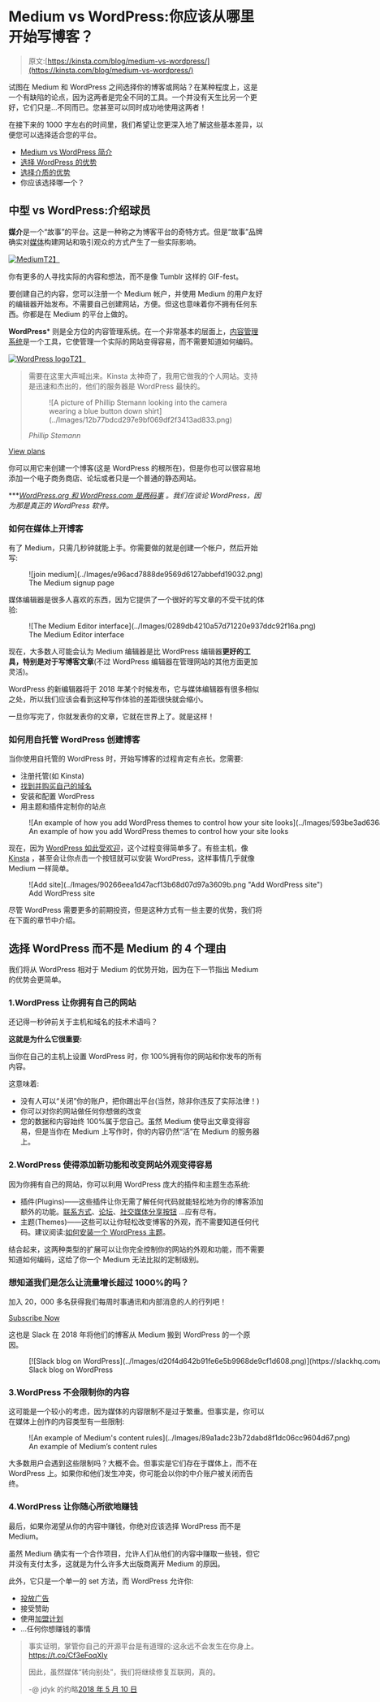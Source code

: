 # Medium vs WordPress:你应该从哪里开始写博客？

> 原文:[https://kinsta.com/blog/medium-vs-wordpress/](https://kinsta.com/blog/medium-vs-wordpress/)

试图在 Medium 和 WordPress 之间选择你的博客或网站？在某种程度上，这是一个有缺陷的论点，因为这两者是完全不同的工具。一个并没有天生比另一个更好，它们只是…不同而已。您甚至可以同时成功地使用这两者！

在接下来的 1000 字左右的时间里，我们希望让您更深入地了解这些基本差异，以便您可以选择适合您的平台。

*   [Medium vs WordPress 简介](#intro)
*   [选择 WordPress 的优势](#wordpress)
*   [选择介质的优势](#medium)
*   你应该选择哪一个？

## 中型 vs WordPress:介绍球员

**媒介**是一个“故事”的平台。这是一种称之为博客平台的奇特方式。但是“故事”品牌确实对[媒体](https://medium.com/)构建网站和吸引观众的方式产生了一些实际影响。

[![Medium](../Images/29cbd1adc67489e85290d62122b93e15.png)T2】](https://medium.com/)

你有更多的人寻找实际的内容和想法，而不是像 Tumblr 这样的 GIF-fest。

要创建自己的内容，您可以注册一个 Medium 帐户，并使用 Medium 的用户友好的编辑器开始发布。不需要自己创建网站，方便。但这也意味着你不拥有任何东西。你都是在 Medium 的平台上做的。

**WordPress*** 则是全方位的内容管理系统。在一个非常基本的层面上，[内容管理系统](https://kinsta.com/knowledgebase/content-management-system/)是一个工具，它使管理一个实际的网站变得容易，而不需要知道如何编码。

[![WordPress logo](../Images/8324d603bf165273717d36f17d71fb00.png)T2】](https://wordpress.org/)

<link rel="stylesheet" href="https://kinsta.com/wp-content/themes/kinsta/dist/components/ctas/cta-mini.css?ver=2e932b8aba3918bfb818">

<aside class="sidebar-cta">

> 需要在这里大声喊出来。Kinsta 太神奇了，我用它做我的个人网站。支持是迅速和杰出的，他们的服务器是 WordPress 最快的。
> 
> <footer class="wp-block-kinsta-client-quote__footer">
> 
> <figure class="wp-block-kinsta-client-quote__avatar">![A picture of Phillip Stemann looking into the camera wearing a blue button down shirt](../Images/12b77bdcd297e9bf069df2f3413ad833.png)</figure>
> 
> <cite class="wp-block-kinsta-client-quote__cite">Phillip Stemann</cite></footer>

[View plans](https://kinsta.com/plans/)</aside>

你可以用它来创建一个博客(这是 WordPress 的根所在)，但是你也可以很容易地添加一个电子商务商店、论坛或者只是一个普通的静态网站。

***[*WordPress.org 和 WordPress.com 是两码事*](https://kinsta.com/blog/wordpress-com-vs-wordpress-org/) *。我们在谈论 WordPress，因为那是真正的 WordPress 软件。*
<kinsta-advanced-cta language="en_US" type-int-post="20525" type-int-position="0"></kinsta-advanced-cta>

### 如何在媒体上开博客

有了 Medium，只需几秒钟就能上手。你需要做的就是创建一个帐户，然后开始写:

<figure id="attachment_20527" aria-describedby="caption-attachment-20527" style="width: 890px" class="wp-caption aligncenter">![join medium](../Images/e96acd7888de9569d6127abbefd19032.png)

<figcaption id="caption-attachment-20527" class="wp-caption-text">The Medium signup page</figcaption>

</figure>

媒体编辑器是很多人喜欢的东西，因为它提供了一个很好的写文章的不受干扰的体验:

<figure id="attachment_20528" aria-describedby="caption-attachment-20528" style="width: 1034px" class="wp-caption aligncenter">![The Medium Editor interface](../Images/0289db4210a57d71220e937ddc92f16a.png)

<figcaption id="caption-attachment-20528" class="wp-caption-text">The Medium Editor interface</figcaption>

</figure>

现在，大多数人可能会认为 Medium 编辑器是比 WordPress 编辑器**更好的工具，特别是对于写博客文章**(不过 WordPress 编辑器在管理网站的其他方面更加灵活)。

WordPress 的新编辑器将于 2018 年某个时候发布，它与媒体编辑器有很多相似之处，所以我们应该会看到这种写作体验的差距很快就会缩小。

一旦你写完了，你就发表你的文章，它就在世界上了。就是这样！

### 如何用自托管 WordPress 创建博客

当你使用自托管的 WordPress 时，开始写博客的过程肯定有点长。您需要:

*   注册托管(如 Kinsta)
*   [找到并购买自己的域名](https://kinsta.com/blog/how-much-does-a-domain-name-cost/)
*   安装和配置 WordPress
*   用主题和插件定制你的站点

<figure style="width: 950px" class="wp-caption aligncenter">![An example of how you add WordPress themes to control how your site looks](../Images/593be3ad636af74c047b981e9c4c0ad5.png)

<figcaption class="wp-caption-text">An example of how you add WordPress themes to control how your site looks</figcaption>

</figure>

现在，因为 [WordPress 如此受欢迎](https://kinsta.com/wordpress-market-share/)，这个过程变得简单多了。有些主机，像 [Kinsta](https://kinsta.com/) ，甚至会让你点击一个按钮就可以安装 WordPress，这样事情几乎就像 Medium 一样简单。

<figure style="width: 1915px" class="wp-caption alignnone">![Add site](../Images/90266eea1d47acf13b68d07d97a3609b.png "Add WordPress site")

<figcaption class="wp-caption-text">Add WordPress site</figcaption>

</figure>

尽管 WordPress 需要更多的前期投资，但是这种方式有一些主要的优势，我们将在下面的章节中介绍。
<kinsta-advanced-cta language="en_US" type-int-post="20525" type-int-position="1"></kinsta-advanced-cta>

## 选择 WordPress 而不是 Medium 的 4 个理由

我们将从 WordPress 相对于 Medium 的优势开始，因为在下一节指出 Medium 的优势会更简单。

### 1.WordPress 让你拥有自己的网站

还记得一秒钟前关于主机和域名的技术术语吗？

**这就是为什么它很重要:**

当你在自己的主机上设置 WordPress 时，你 100%拥有你的网站和你发布的所有内容。

这意味着:

*   没有人可以“关闭”你的账户，把你踢出平台(当然，除非你违反了实际法律！)
*   你可以对你的网站做任何你想做的改变
*   您的数据和内容始终 100%属于您自己。虽然 Medium 使导出文章变得容易，但是当你在 Medium 上写作时，你的内容仍然“活”在 Medium 的服务器上。

### 2.WordPress 使得添加新功能和改变网站外观变得容易

因为你拥有自己的网站，你可以利用 WordPress 庞大的插件和主题生态系统:

*   插件(Plugins)——这些插件让你无需了解任何代码就能轻松地为你的博客添加额外的功能。[联系方式](https://kinsta.com/blog/wordpress-contact-form-plugins/)、[论坛](https://kinsta.com/blog/wordpress-forum-plugins/)、[社交媒体分享按钮](https://kinsta.com/blog/wordpress-social-media-plugins/) …应有尽有。
*   主题(Themes)——这些可以让你轻松改变博客的外观，而不需要知道任何代码。建议阅读:[如何安装一个 WordPress 主题](https://kinsta.com/blog/how-to-install-a-wordpress-theme/)。

结合起来，这两种类型的扩展可以让你完全控制你的网站的外观和功能，而不需要知道如何编码，这给了你一个 Medium 无法比拟的定制级别。

 <dialog id="newsletter" class="dialog dialog has-dark-blue-background-color email-modal" aria-hidden="true">## 注册订阅时事通讯

<kinsta-form show-name="false" show-phone="false" show-website="false" show-company="false" show-disk-space="false" show-monthly-visits="false" show-number-of-websites="false" show-message="false" submit-button-text="Sign Up Now" submit-button-text-sending="Signing Up..." success-title="Thanks for subscribing!" success-message="Keep an eye out for our next newsletter." terms-template="newsletter" hubspot-source="subscribe_to_newsletter" submit-button-text-loading="Signing Up"></kinsta-form></dialog>

### 想知道我们是怎么让流量增长超过 1000%的吗？

加入 20，000 多名获得我们每周时事通讯和内部消息的人的行列吧！

[Subscribe Now](#newsletter)

这也是 Slack 在 2018 年将他们的博客从 Medium 搬到 WordPress 的一个原因。

<figure id="attachment_29737" aria-describedby="caption-attachment-29737" style="width: 1410px" class="wp-caption aligncenter">[![Slack blog on WordPress](../Images/d20f4d642b91fe6e5b9968de9cf1d608.png)](https://slackhq.com/)

<figcaption id="caption-attachment-29737" class="wp-caption-text">Slack blog on WordPress</figcaption>

</figure>

### 3.WordPress 不会限制你的内容

这可能是一个较小的考虑，因为媒体的内容限制不是过于繁重。但事实是，你可以在媒体上创作的内容类型有一些限制:

<figure id="attachment_20532" aria-describedby="caption-attachment-20532" style="width: 1000px" class="wp-caption aligncenter">![An example of Medium's content rules](../Images/89a1adc23b72dabd8f1dc06cc9604d67.png)

<figcaption id="caption-attachment-20532" class="wp-caption-text">An example of Medium’s content rules</figcaption>

</figure>

大多数用户会遇到这些限制吗？大概不会。但事实是它们存在于媒体上，而不在 WordPress 上。如果你和他们发生冲突，你可能会以你的中介账户被关闭而告终。
<kinsta-advanced-cta language="en_US" type-int-post="20525" type-int-position="2"></kinsta-advanced-cta>

### 4.WordPress 让你随心所欲地赚钱

最后，如果你渴望从你的内容中赚钱，你绝对应该选择 WordPress 而不是 Medium。

虽然 Medium 确实有一个合作项目，允许人们从他们的内容中赚取一些钱，但它并没有支付太多，这就是为什么许多大出版商离开 Medium 的原因。

此外，它只是一个单一的 set 方法，而 WordPress 允许你:

*   [投放广告](https://kinsta.com/blog/wordpress-advertising-plugin/)
*   接受赞助
*   使用[加盟计划](https://kinsta.com/affiliates/)
*   …任何你想赚钱的事情

> 事实证明，掌管你自己的开源平台是有道理的:这永远不会发生在你身上。https://t.co/Cf3eFoqXly
> 
> 因此，虽然媒体“转向别处”，我们将继续修复互联网，真的。
> 
> -@ jdyk 的约略[2018 年 5 月 10 日](https://twitter.com/jdevalk/status/994664408365371392?ref_src=twsrc%5Etfw)